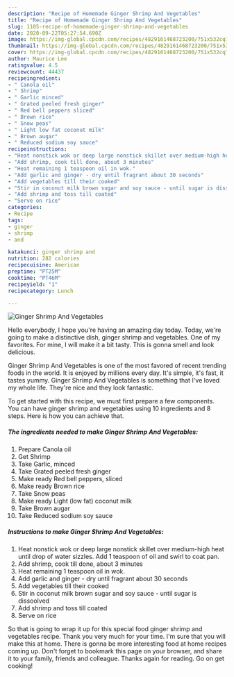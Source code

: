 ```yaml
---
description: "Recipe of Homemade Ginger Shrimp And Vegetables"
title: "Recipe of Homemade Ginger Shrimp And Vegetables"
slug: 1105-recipe-of-homemade-ginger-shrimp-and-vegetables
date: 2020-09-22T05:27:54.690Z
image: https://img-global.cpcdn.com/recipes/4829161468723200/751x532cq70/ginger-shrimp-and-vegetables-recipe-main-photo.jpg
thumbnail: https://img-global.cpcdn.com/recipes/4829161468723200/751x532cq70/ginger-shrimp-and-vegetables-recipe-main-photo.jpg
cover: https://img-global.cpcdn.com/recipes/4829161468723200/751x532cq70/ginger-shrimp-and-vegetables-recipe-main-photo.jpg
author: Maurice Lee
ratingvalue: 4.5
reviewcount: 44437
recipeingredient:
- " Canola oil"
- " Shrimp"
- " Garlic minced"
- " Grated peeled fresh ginger"
- " Red bell peppers sliced"
- " Brown rice"
- " Snow peas"
- " Light low fat coconut milk"
- " Brown augar"
- " Reduced sodium soy sauce"
recipeinstructions:
- "Heat nonstick wok or deep large nonstick skillet over medium-high heat until drop of water sizzles. Add 1 teaspoon of oil and swirl to coat pan."
- "Add shrimp, cook till done, about 3 minutes"
- "Heat remaining 1 teaspoon oil in wok."
- "Add garlic and ginger - dry until fragrant about 30 seconds"
- "Add vegetables till their cooked"
- "Stir in coconut milk brown sugar and soy sauce - until sugar is dissoolved"
- "Add shrimp and toss till coated"
- "Serve on rice"
categories:
- Recipe
tags:
- ginger
- shrimp
- and

katakunci: ginger shrimp and 
nutrition: 282 calories
recipecuisine: American
preptime: "PT25M"
cooktime: "PT46M"
recipeyield: "1"
recipecategory: Lunch

---
```



![Ginger Shrimp And Vegetables](https://img-global.cpcdn.com/recipes/4829161468723200/751x532cq70/ginger-shrimp-and-vegetables-recipe-main-photo.jpg)

Hello everybody, I hope you're having an amazing day today. Today, we're going to make a distinctive dish, ginger shrimp and vegetables. One of my favorites. For mine, I will make it a bit tasty. This is gonna smell and look delicious.

Ginger Shrimp And Vegetables is one of the most favored of recent trending foods in the world. It is enjoyed by millions every day. It's simple, it's fast, it tastes yummy. Ginger Shrimp And Vegetables is something that I've loved my whole life. They're nice and they look fantastic.




To get started with this recipe, we must first prepare a few components. You can have ginger shrimp and vegetables using 10 ingredients and 8 steps. Here is how you can achieve that.

<!--inarticleads1-->

##### The ingredients needed to make Ginger Shrimp And Vegetables:

1. Prepare  Canola oil
1. Get  Shrimp
1. Take  Garlic, minced
1. Take  Grated peeled fresh ginger
1. Make ready  Red bell peppers, sliced
1. Make ready  Brown rice
1. Take  Snow peas
1. Make ready  Light (low fat) coconut milk
1. Take  Brown augar
1. Take  Reduced sodium soy sauce




<!--inarticleads2-->

##### Instructions to make Ginger Shrimp And Vegetables:

1. Heat nonstick wok or deep large nonstick skillet over medium-high heat until drop of water sizzles. Add 1 teaspoon of oil and swirl to coat pan.
1. Add shrimp, cook till done, about 3 minutes
1. Heat remaining 1 teaspoon oil in wok.
1. Add garlic and ginger - dry until fragrant about 30 seconds
1. Add vegetables till their cooked
1. Stir in coconut milk brown sugar and soy sauce - until sugar is dissoolved
1. Add shrimp and toss till coated
1. Serve on rice




So that is going to wrap it up for this special food ginger shrimp and vegetables recipe. Thank you very much for your time. I'm sure that you will make this at home. There is gonna be more interesting food at home recipes coming up. Don't forget to bookmark this page on your browser, and share it to your family, friends and colleague. Thanks again for reading. Go on get cooking!
